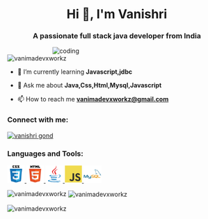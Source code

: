 <h1 align="center">Hi 👋, I'm Vanishri</h1>
<h3 align="center">A passionate full stack java developer from India</h3>

   <image align=right alt="coding" width="400" src="https://media.licdn.com/dms/image/D4D12AQH4mcQALwgZ7Q/article-cover_image-shrink_600_2000/0/1691989932071?e=2147483647&v=beta&t=uwm5lxFiqURXuzG_xnf9hrIr-_sojSaQ4ggruUAYsmU">
        
<p align="left"> <img src="https://komarev.com/ghpvc/?username=vanimadevxworkz&label=Profile%20views&color=0e75b6&style=flat" alt="vanimadevxworkz" /> </p>

- 🌱 I’m currently learning **Javascript,jdbc**

- 💬 Ask me about **Java,Css,Html,Mysql,Javascript**

- 📫 How to reach me **vanimadevxworkz@gmail.com**

<h3 align="left">Connect with me:</h3>
<p align="left">
<a href="https://linkedin.com/in/vanishri gond" target="blank"><img align="center" src="https://raw.githubusercontent.com/rahuldkjain/github-profile-readme-generator/master/src/images/icons/Social/linked-in-alt.svg" alt="vanishri gond" height="30" width="40" /></a>
</p>

<h3 align="left">Languages and Tools:</h3>
<p align="left"> <a href="https://www.w3schools.com/css/" target="_blank" rel="noreferrer"> <img src="https://raw.githubusercontent.com/devicons/devicon/master/icons/css3/css3-original-wordmark.svg" alt="css3" width="40" height="40"/> </a> <a href="https://www.w3.org/html/" target="_blank" rel="noreferrer"> <img src="https://raw.githubusercontent.com/devicons/devicon/master/icons/html5/html5-original-wordmark.svg" alt="html5" width="40" height="40"/> </a> <a href="https://www.java.com" target="_blank" rel="noreferrer"> <img src="https://raw.githubusercontent.com/devicons/devicon/master/icons/java/java-original.svg" alt="java" width="40" height="40"/> </a> <a href="https://developer.mozilla.org/en-US/docs/Web/JavaScript" target="_blank" rel="noreferrer"> <img src="https://raw.githubusercontent.com/devicons/devicon/master/icons/javascript/javascript-original.svg" alt="javascript" width="40" height="40"/> </a> <a href="https://www.mysql.com/" target="_blank" rel="noreferrer"> <img src="https://raw.githubusercontent.com/devicons/devicon/master/icons/mysql/mysql-original-wordmark.svg" alt="mysql" width="40" height="40"/> </a> </p>

<p><img align="left" src="https://github-readme-stats.vercel.app/api/top-langs?username=vanimadevxworkz&show_icons=true&locale=en&layout=compact" alt="vanimadevxworkz" /></p>

<p>&nbsp;<img align="center" src="https://github-readme-stats.vercel.app/api?username=vanimadevxworkz&show_icons=true&locale=en" alt="vanimadevxworkz" /></p>

<p><img align="center" src="https://github-readme-streak-stats.herokuapp.com/?user=vanimadevxworkz&" alt="vanimadevxworkz" /></p>
